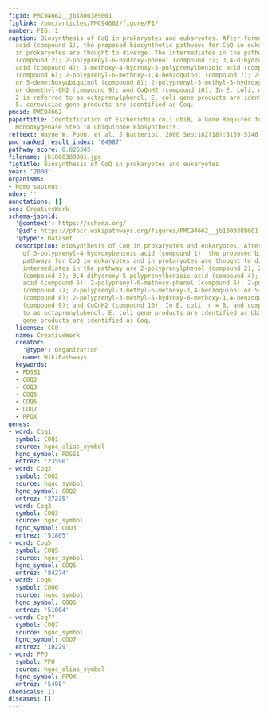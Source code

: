 ```yaml
---
figid: PMC94662__jb1800389001
figlink: /pmc/articles/PMC94662/figure/F1/
number: FIG. 1
caption: Biosynthesis of CoQ in prokaryotes and eukaryotes. After formation of 3-polyprenyl-4-hydroxybenzoic
  acid (compound 1), the proposed biosynthetic pathways for CoQ in eukaryotes and
  in prokaryotes are thought to diverge. The intermediates in the pathway are 2-polyprenylphenol
  (compound 2); 2-polyprenyl-6-hydroxy-phenol (compound 3); 3,4-dihydroxy-5-polyprenylbenzoic
  acid (compound 4); 3-methoxy-4-hydroxy-5-polyprenylbenzoic acid (compound 5); 2-polyprenyl-6-methoxy-phenol
  (compound 6); 2-polyprenyl-6-methoxy-1,4-benzoquinol (compound 7); 2-polyprenyl-3-methyl-6-methoxy-1,4-benzoquinol
  or 5-demethoxyubiquinol (compound 8); 2-polyprenyl-3-methyl-5-hydroxy-6-methoxy-1,4-benzoquinol
  or demethyl-QH2 (compound 9); and CoQnH2 (compound 10). In E. coli, n = 8, and compound
  2 is referred to as octaprenylphenol. E. coli gene products are identified as Ubi;
  S. cerevisiae gene products are identified as Coq.
pmcid: PMC94662
papertitle: Identification of Escherichia coli ubiB, a Gene Required for the First
  Monooxygenase Step in Ubiquinone Biosynthesis.
reftext: Wayne W. Poon, et al. J Bacteriol. 2000 Sep;182(18):5139-5146.
pmc_ranked_result_index: '64987'
pathway_score: 0.826345
filename: jb1800389001.jpg
figtitle: Biosynthesis of CoQ in prokaryotes and eukaryotes
year: '2000'
organisms:
- Homo sapiens
ndex: ''
annotations: []
seo: CreativeWork
schema-jsonld:
  '@context': https://schema.org/
  '@id': https://pfocr.wikipathways.org/figures/PMC94662__jb1800389001.html
  '@type': Dataset
  description: Biosynthesis of CoQ in prokaryotes and eukaryotes. After formation
    of 3-polyprenyl-4-hydroxybenzoic acid (compound 1), the proposed biosynthetic
    pathways for CoQ in eukaryotes and in prokaryotes are thought to diverge. The
    intermediates in the pathway are 2-polyprenylphenol (compound 2); 2-polyprenyl-6-hydroxy-phenol
    (compound 3); 3,4-dihydroxy-5-polyprenylbenzoic acid (compound 4); 3-methoxy-4-hydroxy-5-polyprenylbenzoic
    acid (compound 5); 2-polyprenyl-6-methoxy-phenol (compound 6); 2-polyprenyl-6-methoxy-1,4-benzoquinol
    (compound 7); 2-polyprenyl-3-methyl-6-methoxy-1,4-benzoquinol or 5-demethoxyubiquinol
    (compound 8); 2-polyprenyl-3-methyl-5-hydroxy-6-methoxy-1,4-benzoquinol or demethyl-QH2
    (compound 9); and CoQnH2 (compound 10). In E. coli, n = 8, and compound 2 is referred
    to as octaprenylphenol. E. coli gene products are identified as Ubi; S. cerevisiae
    gene products are identified as Coq.
  license: CC0
  name: CreativeWork
  creator:
    '@type': Organization
    name: WikiPathways
  keywords:
  - PDSS1
  - COQ2
  - COQ3
  - COQ5
  - COQ6
  - COQ7
  - PPOX
genes:
- word: Coq1
  symbol: COQ1
  source: hgnc_alias_symbol
  hgnc_symbol: PDSS1
  entrez: '23590'
- word: Coq2
  symbol: COQ2
  source: hgnc_symbol
  hgnc_symbol: COQ2
  entrez: '27235'
- word: Coq3
  symbol: COQ3
  source: hgnc_symbol
  hgnc_symbol: COQ3
  entrez: '51805'
- word: Coq5
  symbol: COQ5
  source: hgnc_symbol
  hgnc_symbol: COQ5
  entrez: '84274'
- word: Coq6
  symbol: COQ6
  source: hgnc_symbol
  hgnc_symbol: COQ6
  entrez: '51004'
- word: Coq7?
  symbol: COQ7
  source: hgnc_symbol
  hgnc_symbol: COQ7
  entrez: '10229'
- word: PPO
  symbol: PPO
  source: hgnc_alias_symbol
  hgnc_symbol: PPOX
  entrez: '5498'
chemicals: []
diseases: []
---
```

